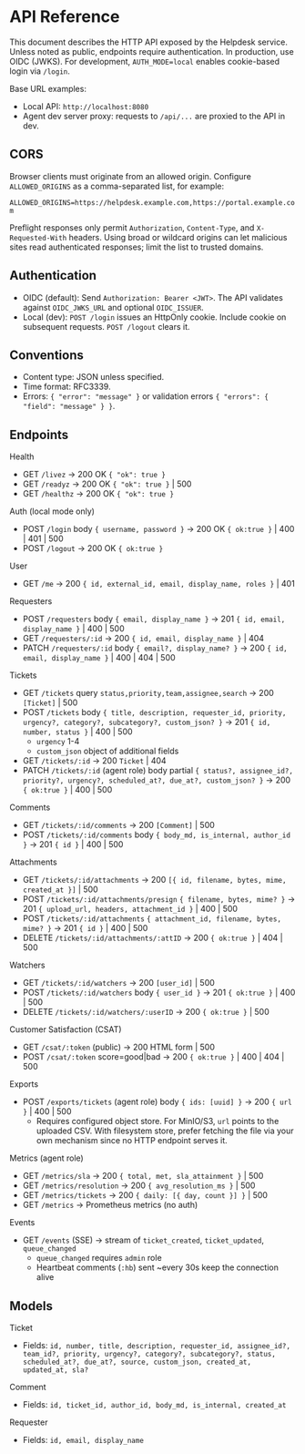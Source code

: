 # API Reference

This document describes the HTTP API exposed by the Helpdesk service. Unless noted as public, endpoints require authentication. In production, use OIDC (JWKS). For development, `AUTH_MODE=local` enables cookie-based login via `/login`.

Base URL examples:
- Local API: `http://localhost:8080`
- Agent dev server proxy: requests to `/api/...` are proxied to the API in dev.

## CORS
Browser clients must originate from an allowed origin. Configure `ALLOWED_ORIGINS`
as a comma-separated list, for example:

`ALLOWED_ORIGINS=https://helpdesk.example.com,https://portal.example.com`

Preflight responses only permit `Authorization`, `Content-Type`, and
`X-Requested-With` headers. Using broad or wildcard origins can let malicious sites
read authenticated responses; limit the list to trusted domains.

## Authentication
- OIDC (default): Send `Authorization: Bearer <JWT>`. The API validates against `OIDC_JWKS_URL` and optional `OIDC_ISSUER`.
- Local (dev): `POST /login` issues an HttpOnly cookie. Include cookie on subsequent requests. `POST /logout` clears it.

## Conventions
- Content type: JSON unless specified.
- Time format: RFC3339.
- Errors: `{ "error": "message" }` or validation errors `{ "errors": { "field": "message" } }`.

## Endpoints

Health
- GET `/livez` → 200 OK `{ "ok": true }`
- GET `/readyz` → 200 OK `{ "ok": true }` | 500
- GET `/healthz` → 200 OK `{ "ok": true }`

Auth (local mode only)
- POST `/login` body `{ username, password }` → 200 OK `{ ok:true }` | 400 | 401 | 500
- POST `/logout` → 200 OK `{ ok:true }`

User
- GET `/me` → 200 `{ id, external_id, email, display_name, roles }` | 401

Requesters
- POST `/requesters` body `{ email, display_name }` → 201 `{ id, email, display_name }` | 400 | 500
- GET `/requesters/:id` → 200 `{ id, email, display_name }` | 404
- PATCH `/requesters/:id` body `{ email?, display_name? }` → 200 `{ id, email, display_name }` | 400 | 404 | 500

Tickets
- GET `/tickets` query `status,priority,team,assignee,search` → 200 `[Ticket]` | 500
- POST `/tickets` body `{ title, description, requester_id, priority, urgency?, category?, subcategory?, custom_json? }` → 201 `{ id, number, status }` | 400 | 500
  - `urgency` 1-4
  - `custom_json` object of additional fields
- GET `/tickets/:id` → 200 `Ticket` | 404
- PATCH `/tickets/:id` (agent role) body partial `{ status?, assignee_id?, priority?, urgency?, scheduled_at?, due_at?, custom_json? }` → 200 `{ ok:true }` | 400 | 500

Comments
- GET `/tickets/:id/comments` → 200 `[Comment]` | 500
- POST `/tickets/:id/comments` body `{ body_md, is_internal, author_id }` → 201 `{ id }` | 400 | 500

Attachments
- GET `/tickets/:id/attachments` → 200 `[{ id, filename, bytes, mime, created_at }]` | 500
- POST `/tickets/:id/attachments/presign` `{ filename, bytes, mime? }` → 201 `{ upload_url, headers, attachment_id }` | 400 | 500
- POST `/tickets/:id/attachments` `{ attachment_id, filename, bytes, mime? }` → 201 `{ id }` | 400 | 500
- DELETE `/tickets/:id/attachments/:attID` → 200 `{ ok:true }` | 404 | 500

Watchers
- GET `/tickets/:id/watchers` → 200 `[user_id]` | 500
- POST `/tickets/:id/watchers` body `{ user_id }` → 201 `{ ok:true }` | 400 | 500
- DELETE `/tickets/:id/watchers/:userID` → 200 `{ ok:true }` | 500

Customer Satisfaction (CSAT)
- GET `/csat/:token` (public) → 200 HTML form | 500
- POST `/csat/:token` score=good|bad → 200 `{ ok:true }` | 400 | 404 | 500

Exports
- POST `/exports/tickets` (agent role) body `{ ids: [uuid] }` → 200 `{ url }` | 400 | 500
  - Requires configured object store. For MinIO/S3, `url` points to the uploaded CSV. With filesystem store, prefer fetching the file via your own mechanism since no HTTP endpoint serves it.

Metrics (agent role)
- GET `/metrics/sla` → 200 `{ total, met, sla_attainment }` | 500
- GET `/metrics/resolution` → 200 `{ avg_resolution_ms }` | 500
- GET `/metrics/tickets` → 200 `{ daily: [{ day, count }] }` | 500
- GET `/metrics` → Prometheus metrics (no auth)

Events
- GET `/events` (SSE) → stream of `ticket_created`, `ticket_updated`, `queue_changed`
  - `queue_changed` requires `admin` role
  - Heartbeat comments (`:hb`) sent ~every 30s keep the connection alive

## Models

Ticket
- Fields: `id, number, title, description, requester_id, assignee_id?, team_id?, priority, urgency?, category?, subcategory?, status, scheduled_at?, due_at?, source, custom_json, created_at, updated_at, sla?`

Comment
- Fields: `id, ticket_id, author_id, body_md, is_internal, created_at`

Requester
- Fields: `id, email, display_name`

